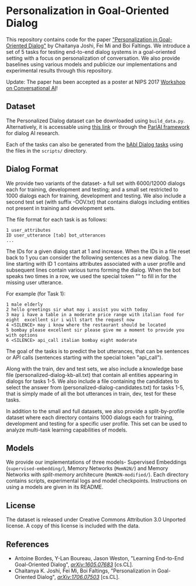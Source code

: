 # Personalization in Goal-Oriented Dialog
This repository contains code for the paper ["Personalization in Goal-Oriented Dialog"](https://arxiv.org/abs/1706.07503) by Chaitanya Joshi, Fei Mi and Boi Faltings. We introduce a set of 5 tasks for testing end-to-end dialog systems in a goal-oriented setting with a focus on personalization of conversation. We also provide baselines using various models and publicize our implementations and experimental results through this repository.

Update: The paper has been accepted as a poster at NIPS 2017 [Workshop on Conversational AI](http://alborz-geramifard.com/workshops/nips17-Conversational-AI/Main.html)!

## Dataset
The Personalized Dialog dataset can be downloaded using `build_data.py`. Alternatively, it is accessable using [this link](https://www.dropbox.com/s/4i9u4y24pt3paba/personalized-dialog-dataset.tar.gz?dl=1) or through the [ParlAI framework](http://parl.ai/) for dialog AI research. 

Each of the tasks can also be generated from the [bAbI Dialog tasks](https://research.fb.com/projects/babi/) using the files in the `scripts/` directory.

## Dialog Format
We provide two variants of the dataset- a full set with 6000/12000 dialogs each for training, development and testing; and a small set restricted to 1000 dialogs each for training, development and testing. We also include a second test set (with suffix -OOV.txt) that contains dialogs including entities not present in training and development sets.

The file format for each task is as follows:
```
1 user_attributes
ID user_utterance [tab] bot_utterances
...
```

The IDs for a given  dialog start at 1 and increase. When the IDs in a file reset back to 1 you can consider the following sentences as a new dialog. The line starting with ID 1 contains attributes associated with a user profile and subsequent lines contain various turns forming the dialog. When the bot speaks two times in a row, we used the special token "<SILENCE>" to fill in for the missing user utterance.

For example (for Task 1):
```
1 male elderly
2 hello	greetings sir what may i assist you with today
3 may i have a table in a moderate price range with italian food for eight	excellent sir i will start the request now
4 <SILENCE>	may i know where the restaurant should be located
5 bombay please	excellent sir please give me a moment to provide you with options
6 <SILENCE>	api_call italian bombay eight moderate
```

The goal of the tasks is to predict the bot utterances, that can be sentences or API calls (sentences starting with the special token "api_call").

Along with the train, dev and test sets, we also include a knowledge base file (personalized-dialog-kb-all.txt) that contain all entities appearing in dialogs for tasks 1-5. We also include a file containing the candidates to select the answer from (personalized-dialog-candidates.txt) for tasks 1-5, that is simply made of all the bot utterances in train, dev, test for these tasks. 

In addition to the small and full datasets, we also provide a split-by-profile dataset where each directory contains 1000 dialogs each for training, development and testing for a specific user profile. This set can be used to analyze multi-task learning capabilities of models.

## Models
We provide our implementations of three models- Supervised Embeddings (`supervised-embedding/`), Memory Networks (`MemN2N/`) and Memory Networks with *split-memory* architecure (`MemN2N-modified/`). Each directory contains scripts, experimental logs and model checkpoints. Instructions on using a models are given in its README.

## License
The dataset is released under Creative Commons Attribution 3.0 Unported license. A copy of this license is included with the data.

## References
* Antoine Bordes, Y-Lan Boureau, Jason Weston, "Learning End-to-End Goal-Oriented Dialog", [*arXiv:1605.07683*](https://arxiv.org/abs/1605.07683) [cs.CL].
* Chaitanya K. Joshi, Fei Mi, Boi Faltings, "Personalization in Goal-Oriented Dialog", [*arXiv:1706.07503*](https://arxiv.org/abs/1706.07503) [cs.CL].

